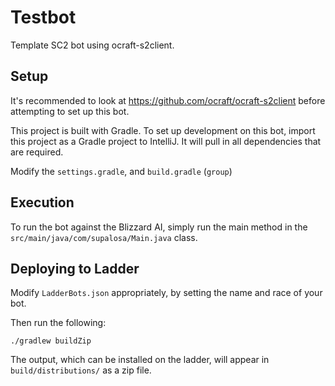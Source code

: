 # Testbot

Template SC2 bot using ocraft-s2client.

## Setup
It's recommended to look at https://github.com/ocraft/ocraft-s2client before attempting to set up this bot.

This project is built with Gradle. To set up development on this bot, import this project as a Gradle project to IntelliJ.
It will pull in all dependencies that are required.

Modify the `settings.gradle`, and `build.gradle` (`group`)

## Execution
To run the bot against the Blizzard AI, simply run the main method in the `src/main/java/com/supalosa/Main.java` class.

## Deploying to Ladder
Modify `LadderBots.json` appropriately, by setting the name and race of your bot.

Then run the following:

    ./gradlew buildZip

The output, which can be installed on the ladder, will appear in `build/distributions/` as a zip file.